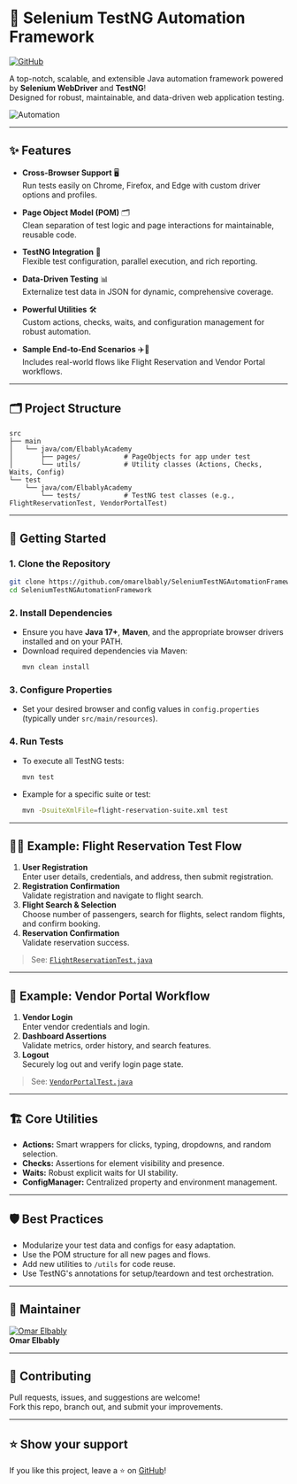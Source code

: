 # 🚀 Selenium TestNG Automation Framework

[![GitHub](https://img.shields.io/badge/GitHub-Project-blue?logo=github)](https://github.com/omarelbably/SeleniumTestNGAutomationFramework)

A top-notch, scalable, and extensible Java automation framework powered by **Selenium WebDriver** and **TestNG**!  
Designed for robust, maintainable, and data-driven web application testing.

![Automation](https://user-images.githubusercontent.com/117082933/234567890-automation-banner.png) <!-- Replace with an actual image if available -->

---

## ✨ Features

- **Cross-Browser Support** 🖥️  
  Run tests easily on Chrome, Firefox, and Edge with custom driver options and profiles.

- **Page Object Model (POM)** 🗂️  
  Clean separation of test logic and page interactions for maintainable, reusable code.

- **TestNG Integration** 🧪  
  Flexible test configuration, parallel execution, and rich reporting.

- **Data-Driven Testing** 📊  
  Externalize test data in JSON for dynamic, comprehensive coverage.

- **Powerful Utilities** 🛠️  
  Custom actions, checks, waits, and configuration management for robust automation.

- **Sample End-to-End Scenarios** ✈️🏪  
  Includes real-world flows like Flight Reservation and Vendor Portal workflows.

---

## 🗂️ Project Structure

```
src
├── main
│   └── java/com/ElbablyAcademy
│       ├── pages/           # PageObjects for app under test
│       └── utils/           # Utility classes (Actions, Checks, Waits, Config)
└── test
    └── java/com/ElbablyAcademy
        └── tests/           # TestNG test classes (e.g., FlightReservationTest, VendorPortalTest)
```

---

## 🚦 Getting Started

### 1. **Clone the Repository**
```bash
git clone https://github.com/omarelbably/SeleniumTestNGAutomationFramework.git
cd SeleniumTestNGAutomationFramework
```

### 2. **Install Dependencies**
- Ensure you have **Java 17+**, **Maven**, and the appropriate browser drivers installed and on your PATH.
- Download required dependencies via Maven:
  ```bash
  mvn clean install
  ```

### 3. **Configure Properties**
- Set your desired browser and config values in `config.properties` (typically under `src/main/resources`).

### 4. **Run Tests**
- To execute all TestNG tests:
  ```bash
  mvn test
  ```
- Example for a specific suite or test:
  ```bash
  mvn -DsuiteXmlFile=flight-reservation-suite.xml test
  ```

---

## 🧑‍💻 Example: Flight Reservation Test Flow

1. **User Registration**  
   Enter user details, credentials, and address, then submit registration.
2. **Registration Confirmation**  
   Validate registration and navigate to flight search.
3. **Flight Search & Selection**  
   Choose number of passengers, search for flights, select random flights, and confirm booking.
4. **Reservation Confirmation**  
   Validate reservation success.

> See: [`FlightReservationTest.java`](src/test/java/com/ElbablyAcademy/tests/flightreservation/FlightReservationTest.java)

---

## 🏪 Example: Vendor Portal Workflow

1. **Vendor Login**  
   Enter vendor credentials and login.
2. **Dashboard Assertions**  
   Validate metrics, order history, and search features.
3. **Logout**  
   Securely log out and verify login page state.

> See: [`VendorPortalTest.java`](src/test/java/com/ElbablyAcademy/tests/vendorportal/VendorPortalTest.java)

---

## 🏗️ Core Utilities

- **Actions:** Smart wrappers for clicks, typing, dropdowns, and random selection.
- **Checks:** Assertions for element visibility and presence.
- **Waits:** Robust explicit waits for UI stability.
- **ConfigManager:** Centralized property and environment management.

---

## 🛡️ Best Practices

- Modularize your test data and configs for easy adaptation.
- Use the POM structure for all new pages and flows.
- Add new utilities to `/utils` for code reuse.
- Use TestNG's annotations for setup/teardown and test orchestration.

---

## 👤 Maintainer

[![Omar Elbably](https://avatars.githubusercontent.com/u/117082933?v=4&s=64)](https://github.com/omarelbably)  
**Omar Elbably**

---

## 🤝 Contributing

Pull requests, issues, and suggestions are welcome!  
Fork this repo, branch out, and submit your improvements.

---

## ⭐ Show your support

If you like this project, leave a ⭐ on [GitHub](https://github.com/omarelbably/SeleniumTestNGAutomationFramework)!
